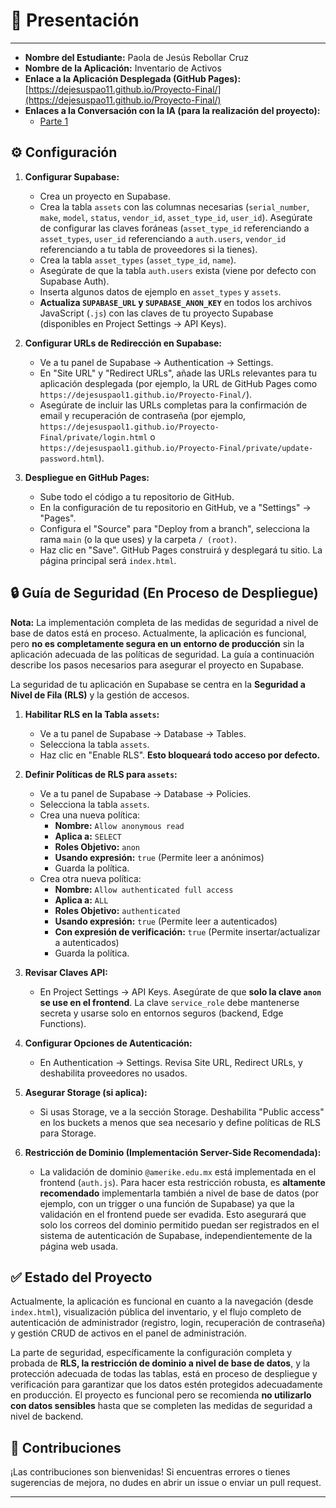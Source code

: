 # 📄 Presentación
---

*   **Nombre del Estudiante:** Paola de Jesús Rebollar Cruz
*   **Nombre de la Aplicación:** Inventario de Activos
*   **Enlace a la Aplicación Desplegada (GitHub Pages):** [https://dejesuspao11.github.io/Proyecto-Final/](https://dejesuspao11.github.io/Proyecto-Final/)
*   **Enlaces a la Conversación con la IA (para la realización del proyecto):**
    *   [Parte 1](https://aistudio.google.com/app/prompts?state=%7B%22ids%22:%5B%221839atdIYVEE9GgFC0K4SxY5XlJh9-E8c%22%5D,%22action%22:%22open%22,%22userId%22:%22114195995956332701887%22,%22resourceKeys%22:%7B%7D%7D&usp=sharing)


## ⚙️ Configuración

1.  **Configurar Supabase:**
    *   Crea un proyecto en Supabase.
    *   Crea la tabla `assets` con las columnas necesarias (`serial_number`, `make`, `model`, `status`, `vendor_id`, `asset_type_id`, `user_id`). Asegúrate de configurar las claves foráneas (`asset_type_id` referenciando a `asset_types`, `user_id` referenciando a `auth.users`, `vendor_id` referenciando a tu tabla de proveedores si la tienes).
    *   Crea la tabla `asset_types` (`asset_type_id`, `name`).
    *   Asegúrate de que la tabla `auth.users` exista (viene por defecto con Supabase Auth).
    *   Inserta algunos datos de ejemplo en `asset_types` y `assets`.
    *   **Actualiza `SUPABASE_URL` y `SUPABASE_ANON_KEY`** en todos los archivos JavaScript (`.js`) con las claves de tu proyecto Supabase (disponibles en Project Settings -> API Keys).

2.  **Configurar URLs de Redirección en Supabase:**
    *   Ve a tu panel de Supabase -> Authentication -> Settings.
    *   En "Site URL" y "Redirect URLs", añade las URLs relevantes para tu aplicación desplegada (por ejemplo, la URL de GitHub Pages como `https://dejesuspaol1.github.io/Proyecto-Final/`).
    *   Asegúrate de incluir las URLs completas para la confirmación de email y recuperación de contraseña (por ejemplo, `https://dejesuspaol1.github.io/Proyecto-Final/private/login.html` o `https://dejesuspaol1.github.io/Proyecto-Final/private/update-password.html`).

3.  **Despliegue en GitHub Pages:**
    *   Sube todo el código a tu repositorio de GitHub.
    *   En la configuración de tu repositorio en GitHub, ve a "Settings" -> "Pages".
    *   Configura el "Source" para "Deploy from a branch", selecciona la rama `main` (o la que uses) y la carpeta `/ (root)`.
    *   Haz clic en "Save". GitHub Pages construirá y desplegará tu sitio. La página principal será `index.html`.

## 🔒 Guía de Seguridad (En Proceso de Despliegue)

**Nota:** La implementación completa de las medidas de seguridad a nivel de base de datos está en proceso. Actualmente, la aplicación es funcional, pero **no es completamente segura en un entorno de producción** sin la aplicación adecuada de las políticas de seguridad. La guía a continuación describe los pasos necesarios para asegurar el proyecto en Supabase.

La seguridad de tu aplicación en Supabase se centra en la **Seguridad a Nivel de Fila (RLS)** y la gestión de accesos.

1.  **Habilitar RLS en la Tabla `assets`:**
    *   Ve a tu panel de Supabase -> Database -> Tables.
    *   Selecciona la tabla `assets`.
    *   Haz clic en "Enable RLS". **Esto bloqueará todo acceso por defecto.**

2.  **Definir Políticas de RLS para `assets`:**
    *   Ve a tu panel de Supabase -> Database -> Policies.
    *   Selecciona la tabla `assets`.
    *   Crea una nueva política:
        *   **Nombre:** `Allow anonymous read`
        *   **Aplica a:** `SELECT`
        *   **Roles Objetivo:** `anon`
        *   **Usando expresión:** `true` (Permite leer a anónimos)
        *   Guarda la política.
    *   Crea otra nueva política:
        *   **Nombre:** `Allow authenticated full access`
        *   **Aplica a:** `ALL`
        *   **Roles Objetivo:** `authenticated`
        *   **Usando expresión:** `true` (Permite leer a autenticados)
        *   **Con expresión de verificación:** `true` (Permite insertar/actualizar a autenticados)
        *   Guarda la política.

3.  **Revisar Claves API:**
    *   En Project Settings -> API Keys. Asegúrate de que **solo la clave `anon` se use en el frontend**. La clave `service_role` debe mantenerse secreta y usarse solo en entornos seguros (backend, Edge Functions).

4.  **Configurar Opciones de Autenticación:**
    *   En Authentication -> Settings. Revisa Site URL, Redirect URLs, y deshabilita proveedores no usados.

5.  **Asegurar Storage (si aplica):**
    *   Si usas Storage, ve a la sección Storage. Deshabilita "Public access" en los buckets a menos que sea necesario y define políticas de RLS para Storage.

6.  **Restricción de Dominio (Implementación Server-Side Recomendada):**
    *   La validación de dominio `@amerike.edu.mx` está implementada en el frontend (`auth.js`). Para hacer esta restricción robusta, es **altamente recomendado** implementarla también a nivel de base de datos (por ejemplo, con un trigger o una función de Supabase) ya que la validación en el frontend puede ser evadida. Esto asegurará que solo los correos del dominio permitido puedan ser registrados en el sistema de autenticación de Supabase, independientemente de la página web usada.

## ✅ Estado del Proyecto

Actualmente, la aplicación es funcional en cuanto a la navegación (desde `index.html`), visualización pública del inventario, y el flujo completo de autenticación de administrador (registro, login, recuperación de contraseña) y gestión CRUD de activos en el panel de administración.

La parte de seguridad, específicamente la configuración completa y probada de **RLS, la restricción de dominio a nivel de base de datos**, y la protección adecuada de todas las tablas, está en proceso de despliegue y verificación para garantizar que los datos estén protegidos adecuadamente en producción. El proyecto es funcional pero se recomienda **no utilizarlo con datos sensibles** hasta que se completen las medidas de seguridad a nivel de backend.

## 🤝 Contribuciones

¡Las contribuciones son bienvenidas! Si encuentras errores o tienes sugerencias de mejora, no dudes en abrir un issue o enviar un pull request.

---